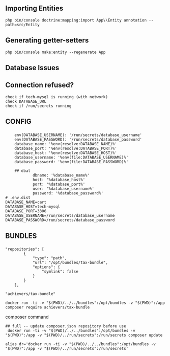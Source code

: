 


## Importing Entities
```
php bin/console doctrine:mapping:import App\\Entity annotation --path=src/Entity
```

## Generating getter-setters
```
php bin/console make:entity --regenerate App
```

## Database Issues

Connection refused?
---
    check if tech-mysql is running (with network)
    check DATABASE_URL
    check if /run/secrets running


###
## CONFIG
###
```
    env(DATABASE_USERNAME): '/run/secrets/database_username'
    env(DATABASE_PASSWORD): '/run/secrets/database_password'
    database_name: '%env(resolve:DATABASE_NAME)%'
    database_port: '%env(resolve:DATABASE_PORT)%'
    database_host: '%env(resolve:DATABASE_HOST)%'
    database_username: '%env(file:DATABASE_USERNAME)%'
    database_password: '%env(file:DATABASE_PASSWORD)%'

    ## dbal
            dbname: '%database_name%'
            host: '%database_host%'
            port: '%database_port%'
            user: '%database_username%'
            password: '%database_password%'
# .env.dist
DATABASE_NAME=cart
DATABASE_HOST=tech-mysql
DATABASE_PORT=3306
DATABASE_USERNAME=/run/secrets/database_username
DATABASE_PASSWORD=/run/secrets/database_password
```

###
## BUNDLES
###
```
"repositories": [
        {
            "type": "path",
            "url": "/opt/bundles/tax-bundle",
            "options": {
                "symlink": false
            }
        }
    ],

"achievers/tax-bundle"

docker run -ti -v "$(PWD)/../../bundles":/opt/bundles -v "$(PWD)":/app composer require achievers/tax-bundle
```

composer command
```
## full -- update composer.json repository before use
 docker run -ti -v "$(PWD)/../../bundles":/opt/bundles -v "$(PWD)":/app -v "$(PWD)/../run/secrets":/run/secrets composer update
```
 
 ```
alias dr='docker run -ti -v "$(PWD)/../../bundles":/opt/bundles -v "$(PWD)":/app -v "$(PWD)/../run/secrets":/run/secrets'
```